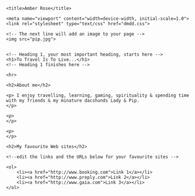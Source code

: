 <html>

<head>

    <title>Amber Rose</title>

    <meta name="viewport" content="width=device-width, initial-scale=1.0">
    <link rel="stylesheet" type="text/css" href="dmdd.css">

</head>

<body>

    <!-- The next line will add an image to your page -->
    <img src="pip.jpg">

  
    <!-- Heading 1, your most important heading, starts here -->
    <h1>To Travel Is To Live...</h1>
    <!-- Heading 1 finishes here -->

    <hr>

    <h2>About me</h2>

    <p> I enjoy travelling, learning, gaming, spirituality & spending time with my friends & my minature dacshunds Lady & Pip.
    </p>   
    
    <p>
    </p>
    
    <p>  
    </p>

    <h2>My favourite Web sites</h2>

    <!--edit the links and the URLs below for your favourite sites -->

    <ol>
        <li><a href="http://www.booking.com">Link 1</a></li>
        <li><a href="http://www.preply.com">Link 2</a></li>
        <li><a href="http://www.gaia.com">Link 3</a></li>
    </ol>

</body>
